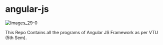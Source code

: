# angular-js
![Images_29-0](https://github.com/farbenZenter/angular-js/assets/155984697/35d04155-d178-42c3-8a3e-8a44efc5cd92)

This Repo Contains all the programs of Angular JS Framework as per VTU (5th Sem).
